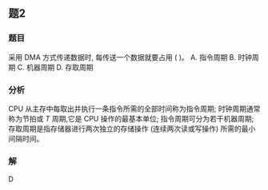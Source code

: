 ## 题2
### 题目
采用 DMA 方式传递数据时, 每传送一个数据就要占用 ( )。
A. 指令周期 B. 时钟周期 C. 机器周期 D. 存取周期
### 分析
CPU 从主存中每取出并执行一条指令所需的全部时间称为指令周期;
时钟周期通常称为节拍或 $T$ 周期,它是 CPU 操作的最基本单位;
指令周期可分为若干机器周期; 
存取周期是指存储器进行两次独立的存储操作 (连续两次读或写操作) 所需的最小间隔时间。
### 解
D
